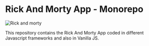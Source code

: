 # Rick And Morty App - Monorepo

![Rick and morty](https://upload.wikimedia.org/wikipedia/en/c/c8/Rick_and_Morty_logo.png)

This repository contains the Rick And Morty App coded in different Javascript frameworks and also in Vanilla JS.